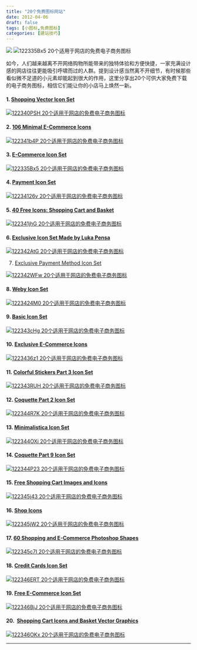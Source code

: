 ```yaml
---
title: "20个免费图标网站"
date: 2012-04-06
draft: false
tags: [小图标,免费图标]
categories: [建站技巧]
---
```


![](http://www.fisherv.com/wp-content/uploads/2012/04/122346OKx.jpg) ![122335Bx5 20个适用于网店的免费电子商务图标](http://www.fisherv.com/wp-content/uploads/2012/04/122335Bx5.jpg) 


如今，人们越来越离不开网络购物所能带来的独特体验和方便快捷，一家充满设计感的网店往往更能吸引呼啸而过的人群。提到设计感当然离不开细节，有时候那些看似微不足道的小元素却能起到很大的作用，这里分享出20个可供大家免费下载的电子商务图标，相信它们能让你的小店马上焕然一新。

 


#### 1. [Shopping Vector Icon Set](http://www.webdesignhot.com/free-vector-graphics/shopping-vector-icon-set/) 


[![122340PSH 20个适用于网店的免费电子商务图标](http://www.fisherv.com/wp-content/uploads/2012/04/122340PSH.jpg)](http://www.webdesignhot.com/free-vector-graphics/shopping-vector-icon-set/) 


#### 2. [106 Minimal E-Commerce Icons](http://www.freevectorarchive.com/free-e-commerce-icons/) 


[![122341b4P 20个适用于网店的免费电子商务图标](http://www.fisherv.com/wp-content/uploads/2012/04/122341b4P.jpg)](http://www.freevectorarchive.com/free-e-commerce-icons/) 


#### 3. [E-Commerce Icon Set](http://www.webiconset.com/e-commerce-icon-set/) 


[![122335Bx5 20个适用于网店的免费电子商务图标](http://www.fisherv.com/wp-content/uploads/2012/04/122335Bx5.jpg)](http://www.webiconset.com/e-commerce-icon-set/) 


#### 4. [Payment Icon Set](http://www.webiconset.com/payment-icon-set/) 


[![12234126v 20个适用于网店的免费电子商务图标](http://www.fisherv.com/wp-content/uploads/2012/04/12234126v.jpg)](http://www.webiconset.com/payment-icon-set/) 


#### 5. [40 Free Icons: Shopping Cart and Basket](http://www.shapes4free.com/vector-icons/40-free-icons-shopping-cart-basket-vectors/) 


[![122341jhG 20个适用于网店的免费电子商务图标](http://www.fisherv.com/wp-content/uploads/2012/04/122341jhG.jpg)](http://www.shapes4free.com/vector-icons/40-free-icons-shopping-cart-basket-vectors/) 


#### 6. [Exclusive Icon Set Made by Luka Pensa](http://cssglobe.com/post/3949/interview-with-logo-designer-luka-pensa/) 


[![122342AtG 20个适用于网店的免费电子商务图标](http://www.fisherv.com/wp-content/uploads/2012/04/122342AtG.jpg)](http://cssglobe.com/post/3949/interview-with-logo-designer-luka-pensa/) 

7. [Exclusive Payment Method Icon Set](http://speckyboy.com/2010/02/17/exclusive-payment-method-icon-set-for-our-readers/) 

[![122342WFw 20个适用于网店的免费电子商务图标](http://www.fisherv.com/wp-content/uploads/2012/04/122342WFw.jpg)](http://speckyboy.com/2010/02/17/exclusive-payment-method-icon-set-for-our-readers/) 


#### 8. [Weby Icon Set](http://blog.iconspedia.com/icons/100-free-icons-weby-icon-set-192/) 


[![1223424M0 20个适用于网店的免费电子商务图标](http://www.fisherv.com/wp-content/uploads/2012/04/1223424M0.jpg)](http://blog.iconspedia.com/icons/100-free-icons-weby-icon-set-192/) 


#### 9. [Basic Icon Set](http://pixel-mixer.com/basic_set/) 


[![122343cHg 20个适用于网店的免费电子商务图标](http://www.fisherv.com/wp-content/uploads/2012/04/122343cHg.jpg)](http://pixel-mixer.com/basic_set/) 


#### 10. [Exclusive E-Commerce Icons](http://playground.ebiene.de/free-ecommerce-icons/) 


[![1223436z1 20个适用于网店的免费电子商务图标](http://www.fisherv.com/wp-content/uploads/2012/04/1223436z1.jpg)](http://playground.ebiene.de/free-ecommerce-icons/) 


#### 11. [Colorful Stickers Part 3 Icon Set](http://dryicons.com/free-icons/preview/colorful-stickers-part-3-icons-set/) 


[![122343RUH 20个适用于网店的免费电子商务图标](http://www.fisherv.com/wp-content/uploads/2012/04/122343RUH.jpg)](http://dryicons.com/free-icons/preview/colorful-stickers-part-3-icons-set/) 


#### 12. [Coquette Part 2 Icon Set](http://dryicons.com/free-icons/preview/coquette-part-2-icons-set/) 


[![122344R7K 20个适用于网店的免费电子商务图标](http://www.fisherv.com/wp-content/uploads/2012/04/122344R7K.jpg)](http://dryicons.com/free-icons/preview/coquette-part-2-icons-set/) 


#### 13. [Minimalistica Icon Set](http://dryicons.com/free-icons/preview/minimalistica-icons/) 


[![122344OXi 20个适用于网店的免费电子商务图标](http://www.fisherv.com/wp-content/uploads/2012/04/122344OXi.jpg)](http://dryicons.com/free-icons/preview/minimalistica-icons/) 


#### 14. [Coquette Part 9 Icon Set](http://dryicons.com/free-icons/preview/coquette-part-9-icons-set/) 


[![122344P23 20个适用于网店的免费电子商务图标](http://www.fisherv.com/wp-content/uploads/2012/04/122344P23.jpg)](http://dryicons.com/free-icons/preview/coquette-part-9-icons-set/) 


#### 15. [Free Shopping Cart Images and Icons](http://www.tipsandtricks-hq.com/free-shopping-cart-images-and-icons-for-your-cart-4257) 


[![122345j43 20个适用于网店的免费电子商务图标](http://www.fisherv.com/wp-content/uploads/2012/04/122345j43.jpg)](http://www.tipsandtricks-hq.com/free-shopping-cart-images-and-icons-for-your-cart-4257) 


#### 16. [Shop Icons](http://www.freeiconsdownload.com/Free_Downloads.asp?id=1254) 


[![122345jW2 20个适用于网店的免费电子商务图标](http://www.fisherv.com/wp-content/uploads/2012/04/122345jW2.jpg)](http://www.freeiconsdownload.com/Free_Downloads.asp?id=1254) 


#### 17. [60 Shopping and E-Commerce Photoshop Shapes](http://www.shapes4free.com/photoshop-custom-shapes/shopping-ecommerce-photoshop-shapes-60-free-vectors/) 


[![122345c7I 20个适用于网店的免费电子商务图标](http://www.fisherv.com/wp-content/uploads/2012/04/122345c7I.jpg)](http://www.shapes4free.com/photoshop-custom-shapes/shopping-ecommerce-photoshop-shapes-60-free-vectors/) 


#### 18. [Credit Cards Icon Set](http://www.freeiconsdownload.com/Free_Downloads.asp?id=1420) 


[![122346ERT 20个适用于网店的免费电子商务图标](http://www.fisherv.com/wp-content/uploads/2012/04/122346ERT.jpg)](http://www.freeiconsdownload.com/Free_Downloads.asp?id=1420) 


#### 19. [Free E-Commerce Icon Set](http://www.freeiconsdownload.com/Free_Downloads.asp?id=1421) 


[![122346BjJ 20个适用于网店的免费电子商务图标](http://www.fisherv.com/wp-content/uploads/2012/04/122346BjJ.jpg)](http://www.freeiconsdownload.com/Free_Downloads.asp?id=1421) 


#### 20.  [Shopping Cart Icons and Basket Vector Graphics](http://www.freevectorarchive.com/free-shopping-cart-icon-basket-vector/) 


[![122346OKx 20个适用于网店的免费电子商务图标](http://www.fisherv.com/wp-content/uploads/2012/04/122346OKx.jpg)](http://www.freevectorarchive.com/free-shopping-cart-icon-basket-vector/) 
 
- - -
 